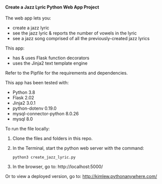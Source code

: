 #### Create a Jazz Lyric Python Web App Project

The web app lets you:
- create a jazz lyric
- see the jazz lyric & reports the number of vowels in the lyric
- see a jazz song comprised of all the previously-created jazz lyrics

This app:
- has & uses Flask function decorators
- uses the Jinja2 text template engine

Refer to the Pipfile for the requirements and dependencies.

This app has been tested with:
- Python 3.8	
- Flask 2.02
- Jinja2 3.0.1
- python-dotenv 0.19.0
- mysql-connector-python 8.0.26
- mysql 8.0

To run the file locally:
1. Clone the files and folders in this repo.

2. In the Terminal, start the python web server with the command:

    ``` python3 create_jazz_lyric.py ```

3. In the browser, go to: 
http://localhost:5000/

Or to view a deployed version, go to: 
http://kimlew.pythonanywhere.com/

